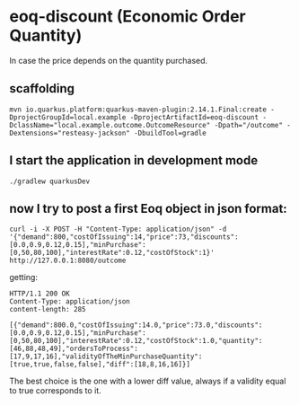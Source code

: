 # eoq-discount  (Economic Order Quantity)

In case the price depends on the quantity purchased.

## scaffolding

```shell
mvn io.quarkus.platform:quarkus-maven-plugin:2.14.1.Final:create -DprojectGroupId=local.example -DprojectArtifactId=eoq-discount -DclassName="local.example.outcome.OutcomeResource" -Dpath="/outcome" -Dextensions="resteasy-jackson" -DbuildTool=gradle
```

## I start the application in development mode

```shell
./gradlew quarkusDev
```

## now I try to post a first Eoq object in json format:

```shell
curl -i -X POST -H "Content-Type: application/json" -d '{"demand":800,"costOfIssuing":14,"price":73,"discounts":[0.0,0.9,0.12,0.15],"minPurchase":[0,50,80,100],"interestRate":0.12,"costOfStock":1}' http://127.0.0.1:8080/outcome
```

getting:

```text
HTTP/1.1 200 OK
Content-Type: application/json
content-length: 285

[{"demand":800.0,"costOfIssuing":14.0,"price":73.0,"discounts":[0.0,0.9,0.12,0.15],"minPurchase":[0,50,80,100],"interestRate":0.12,"costOfStock":1.0,"quantity":[46,88,48,49],"ordersToProcess":[17,9,17,16],"validityOfTheMinPurchaseQuantity":[true,true,false,false],"diff":[18,8,16,16]}]
```

The best choice is the one with a lower diff value, always if a validity equal to true corresponds to it.
